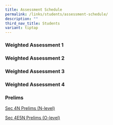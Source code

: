 ```yaml
---
title: Assessment Schedule
permalink: /links/students/assessment-schedule/
description: ""
third_nav_title: Students
variant: tiptap
---
```

<h3>Weighted Assessment 1</h3>
<p></p>
<h3>Weighted Assessment 2</h3>
<p></p>
<h3>Weighted Assessment 3</h3>
<p></p>
<h3>Weighted Assessment 4</h3>
<p></p>
<h3>Prelims</h3>
<p></p>
<p><a href="/files/Assessment/Sec_4N_Prelim_Exam_TT_2025.pdf" rel="noopener nofollow" target="_blank">Sec 4N Prelims (N-level)</a>
</p>
<p><a href="/files/Assessment/Sec_4E5N_Prelim_Exam_TT_2025.pdf" rel="noopener noreferrer nofollow" target="_blank">Sec 4E5N Prelims (O-level)</a>
</p>
